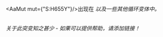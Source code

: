 <AaMut mut={"S:H655Y"}/>出现在 <Var name="20J (Gamma, V3)"/>以及一些其他循环变体中。
<br/><br/>

_关于此突变知之甚少 - 如果可以提供帮助，请添加链接！_